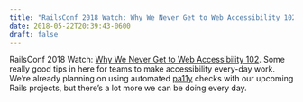 ```yaml
---
title: "RailsConf 2018 Watch: Why We Never Get to Web Accessibility 102"
date: 2018-05-22T20:39:43-0600
draft: false
---
```






RailsConf 2018 Watch: [Why We Never Get to Web Accessibility 102](http://confreaks.tv/videos/railsconf2018-why-we-never-get-to-web-accessibility-102). Some really good tips in here for teams to make accessibility every-day work. We’re already planning on using automated [pa11y](http://pa11y.org) checks with our upcoming Rails projects, but there’s a lot more we can be doing every day.



